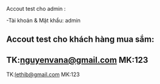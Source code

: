 Accout test cho admin :

-Tài khoản & Mật khẩu: admin

Accout test cho khách hàng mua sắm:
-------------------------
TK:nguyenvana@gmail.com
MK:123
-------------------------
TK:lethib@gmail.com
MK:123
